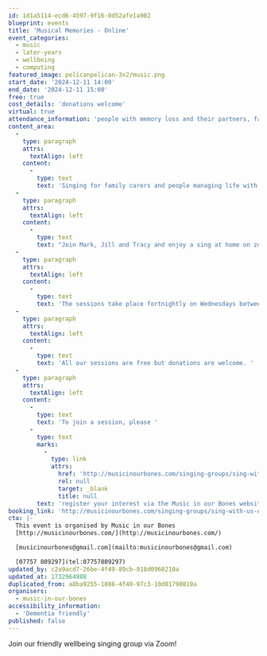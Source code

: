 ```yaml
---
id: 1d1a5114-ecd6-4597-9f16-0d52afe1a902
blueprint: events
title: 'Musical Memories - Online'
event_categories:
  - music
  - later-years
  - wellbeing
  - computing
featured_image: pelicanpelican-3x2/music.png
start_date: '2024-12-11 14:00'
end_date: '2024-12-11 15:00'
free: true
cost_details: 'donations welcome'
virtual: true
attendance_information: 'people with memory loss and their partners, family members or close friends'
content_area:
  -
    type: paragraph
    attrs:
      textAlign: left
    content:
      -
        type: text
        text: 'Singing for family carers and people managing life with memory loss, neurological issues or for those unable to join groups for whatever reason. We will be finding songs which we know and love and sharing them.'
  -
    type: paragraph
    attrs:
      textAlign: left
    content:
      -
        type: text
        text: "Join Mark, Jill and Tracy and enjoy a sing at home on zoom.\_Come and meet some new people who love music too."
  -
    type: paragraph
    attrs:
      textAlign: left
    content:
      -
        type: text
        text: 'The sessions take place fortnightly on Wednesdays between 2pm - 3pm.'
  -
    type: paragraph
    attrs:
      textAlign: left
    content:
      -
        type: text
        text: 'All our sessions are free but donations are welcome. '
  -
    type: paragraph
    attrs:
      textAlign: left
    content:
      -
        type: text
        text: 'To join a session, please '
      -
        type: text
        marks:
          -
            type: link
            attrs:
              href: 'http://musicinourbones.com/singing-groups/sing-with-us-online/'
              rel: null
              target: _blank
              title: null
        text: 'register your interest via the Music in our Bones website.'
booking_link: 'http://musicinourbones.com/singing-groups/sing-with-us-online/'
cta: |-
  This event is organised by Music in our Bones
  [http://musicinourbones.com/](http://musicinourbones.com/) 

  [musicinourbones@gmail.com](mailto:musicinourbones@gmail.com)

  [07757 809297](tel:07757809297)
updated_by: c2a9acd7-26be-4f49-89cb-918d0960210a
updated_at: 1732964988
duplicated_from: a8ba9255-1886-4f40-97c3-10d01790819a
organisers:
  - music-in-our-bones
accessibility_information:
  - 'Dementia friendly'
published: false
---
```

Join our friendly wellbeing singing group via Zoom!